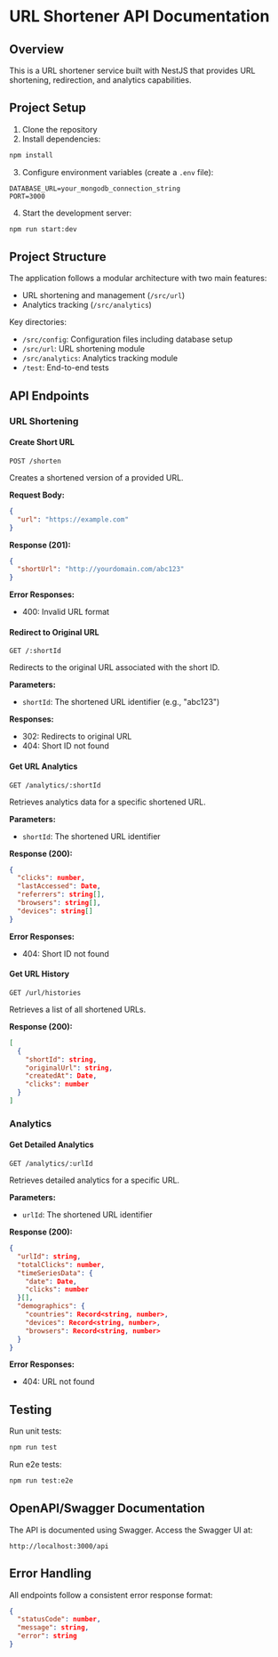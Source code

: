 # URL Shortener API Documentation

## Overview
This is a URL shortener service built with NestJS that provides URL shortening, redirection, and analytics capabilities.

## Project Setup

1. Clone the repository
2. Install dependencies:
```bash
npm install
```
3. Configure environment variables (create a `.env` file):
```
DATABASE_URL=your_mongodb_connection_string
PORT=3000
```
4. Start the development server:
```bash
npm run start:dev
```

## Project Structure

The application follows a modular architecture with two main features:
- URL shortening and management (`/src/url`)
- Analytics tracking (`/src/analytics`)

Key directories:
- `/src/config`: Configuration files including database setup
- `/src/url`: URL shortening module
- `/src/analytics`: Analytics tracking module
- `/test`: End-to-end tests

## API Endpoints

### URL Shortening

#### Create Short URL
```
POST /shorten
```
Creates a shortened version of a provided URL.

**Request Body:**
```json
{
  "url": "https://example.com"
}
```

**Response (201):**
```json
{
  "shortUrl": "http://yourdomain.com/abc123"
}
```

**Error Responses:**
- 400: Invalid URL format

#### Redirect to Original URL
```
GET /:shortId
```
Redirects to the original URL associated with the short ID.

**Parameters:**
- `shortId`: The shortened URL identifier (e.g., "abc123")

**Responses:**
- 302: Redirects to original URL
- 404: Short ID not found

#### Get URL Analytics
```
GET /analytics/:shortId
```
Retrieves analytics data for a specific shortened URL.

**Parameters:**
- `shortId`: The shortened URL identifier

**Response (200):**
```json
{
  "clicks": number,
  "lastAccessed": Date,
  "referrers": string[],
  "browsers": string[],
  "devices": string[]
}
```

**Error Responses:**
- 404: Short ID not found

#### Get URL History
```
GET /url/histories
```
Retrieves a list of all shortened URLs.

**Response (200):**
```json
[
  {
    "shortId": string,
    "originalUrl": string,
    "createdAt": Date,
    "clicks": number
  }
]
```

### Analytics

#### Get Detailed Analytics
```
GET /analytics/:urlId
```
Retrieves detailed analytics for a specific URL.

**Parameters:**
- `urlId`: The shortened URL identifier

**Response (200):**
```json
{
  "urlId": string,
  "totalClicks": number,
  "timeSeriesData": {
    "date": Date,
    "clicks": number
  }[],
  "demographics": {
    "countries": Record<string, number>,
    "devices": Record<string, number>,
    "browsers": Record<string, number>
  }
}
```

**Error Responses:**
- 404: URL not found

## Testing

Run unit tests:
```bash
npm run test
```

Run e2e tests:
```bash
npm run test:e2e
```

## OpenAPI/Swagger Documentation

The API is documented using Swagger. Access the Swagger UI at:
```
http://localhost:3000/api
```

## Error Handling

All endpoints follow a consistent error response format:
```json
{
  "statusCode": number,
  "message": string,
  "error": string
}
```